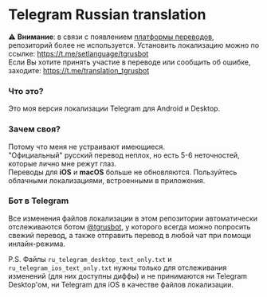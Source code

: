 # Telegram Russian translation

⚠️ **Внимание**: в связи с появлением [платформы переводов](https://translations.telegram.org), репозиторий более не используется. Установить локализацию можно по ссылке: https://t.me/setlanguage/tgrusbot  
Если Вы хотите принять участие в переводе или сообщить об ошибке, заходите: https://t.me/translation_tgrusbot

### Что это?
Это моя версия локализации Telegram для Android и Desktop.

### Зачем своя?
Потому что меня не устраивают имеющиеся.  
"Официальный" русский перевод неплох, но есть 5-6 неточностей, которые лично мне режут глаз.  
Переводы для **iOS** и **macOS** больше не обновляются. Пользуйтесь облачными локализациями, встроенными в приложения.

### Бот в Telegram
Все изменения файлов локализации в этом репозитории автоматически отслеживаются ботом [@tgrusbot](https://telegram.me/tgrusbot), у которого всегда можно попросить свежий перевод, а также отправить перевод в любой чат при помощи инлайн-режима.

P.S. Файлы `ru_telegram_desktop_text_only.txt` и `ru_telegram_ios_text_only.txt` нужны только для отслеживания изменений (для них доступны диффы) и не принимаются ни Telegram Desktop'ом, ни Telegram для iOS в качестве файлов локализации.
